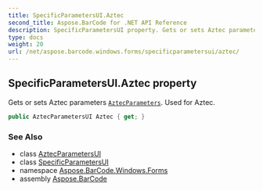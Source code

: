 ```yaml
---
title: SpecificParametersUI.Aztec
second_title: Aspose.BarCode for .NET API Reference
description: SpecificParametersUI property. Gets or sets Aztec parameters AztecParameters. Used for Aztec
type: docs
weight: 20
url: /net/aspose.barcode.windows.forms/specificparametersui/aztec/
---
```

## SpecificParametersUI.Aztec property

Gets or sets Aztec parameters [`AztecParameters`](../../../aspose.barcode.generation/aztecparameters/). Used for Aztec.

```csharp
public AztecParametersUI Aztec { get; }
```

### See Also

* class [AztecParametersUI](../../aztecparametersui/)
* class [SpecificParametersUI](../)
* namespace [Aspose.BarCode.Windows.Forms](../../../aspose.barcode.windows.forms/)
* assembly [Aspose.BarCode](../../../)


